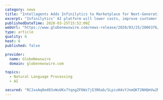 ```yaml
---
category: news
title: "Intellagents Adds Infinilytics to Marketplace for Next-Generation Claims Processing Capabilities"
excerpt: "Infinilytics’ AI platform will lower costs, improve customer experience, and increase efficiency of claims management in a remote environment."
publishedDateTime: 2020-03-25T15:52:00Z
webUrl: "https://www.globenewswire.com/news-release/2020/03/25/2006376/0/en/Intellagents-Adds-Infinilytics-to-Marketplace-for-Next-Generation-Claims-Processing-Capabilities.html"
type: article
quality: 6
heat: 6
published: false

provider:
  name: GlobeNewswire
  domain: globenewswire.com

topics:
  - Natural Language Processing
  - AI

secured: "RC2xoAq0ed03vWuUKx7tqngZF6Wz7jE3R6ab/SLpivH4sYJnmQKT2NHQmVw2Ma/n7Oia6KmpURFg+FkNAGP6C9z+w1wVevEn4H/NhKsnLKZ8Oe8YqKwwRpG7XI61EJc5N1QAMNXnPzzrKxQBhwpENRtOaz6/sMY+iaLfZaJwBENubz6IFaR2Q+9o3cesaBLbMP/s3Ibw/E4Hl8CAn/H6lEfXtuKqMJiV1K6zIEwag+v2bwkIDu+1kFa85qWTNjyNGU0SWEF1qgFeQUImn+9U6PxJdQfgOlK0wpJjfy6QiATfWKT07hpBOdfvP0eTUXDL;y4N7AiG9rGK0E6oSBeF2Og=="
---
```


